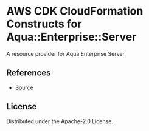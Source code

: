 # AWS CDK CloudFormation Constructs for Aqua::Enterprise::Server

A resource provider for Aqua Enterprise Server.

## References

* [Source](https://github.com/aquasecurity/aqua-helm.git)

## License

Distributed under the Apache-2.0 License.
